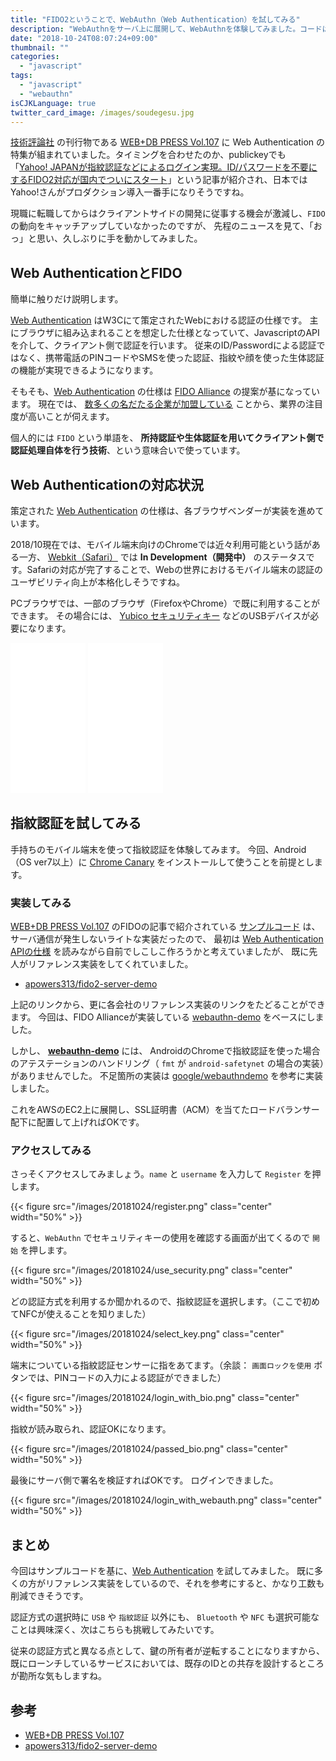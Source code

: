 ```yaml
---
title: "FIDO2ということで、WebAuthn（Web Authentication）を試してみる"
description: "WebAuthnをサーバ上に展開して、WebAuthnを体験してみました。コードは主に各社のリファレンス実装をベースに不足分を追加して動作可能にしています。特にハマりポイントはなく、簡単に誰でもWebAuthnを体験できるでしょう。"
date: "2018-10-24T08:07:24+09:00"
thumbnail: ""
categories:
  - "javascript"
tags:
  - "javascript"
  - "webauthn"
isCJKLanguage: true
twitter_card_image: /images/soudegesu.jpg
---
```


[技術評論社](https://gihyo.jp/book) の刊行物である [WEB+DB PRESS Vol.107](https://gihyo.jp/magazine/wdpress) に Web Authentication の特集が組まれていました。タイミングを合わせたのか、publickeyでも 「[Yahoo! JAPANが指紋認証などによるログイン実現。ID/パスワードを不要にするFIDO2対応が国内でついにスタート](https://www.publickey1.jp/blog/18/yahoo_japanidfido2.html)」という記事が紹介され、日本ではYahoo!さんがプロダクション導入一番手になりそうですね。

現職に転職してからはクライアントサイドの開発に従事する機会が激減し、`FIDO`　の動向をキャッチアップしていなかったのですが、
先程のニュースを見て、「おっ」と思い、久しぶりに手を動かしてみました。

<!--adsense-->

## Web AuthenticationとFIDO

簡単に触りだけ説明します。

[Web Authentication](https://www.w3.org/TR/webauthn/) はW3Cにて策定されたWebにおける認証の仕様です。
主にブラウザに組み込まれることを想定した仕様となっていて、JavascriptのAPIを介して、クライアント側で認証を行います。
従来のID/Passwordによる認証ではなく、携帯電話のPINコードやSMSを使った認証、指紋や顔を使った生体認証の機能が実現できるようになります。

そもそも、[Web Authentication](https://www.w3.org/TR/webauthn/) の仕様は [FIDO Alliance](https://fidoalliance.org/) の提案が基になっています。
現在では、 [数多くの名だたる企業が加盟している](https://fidoalliance.org/participate/members-bringing-together-ecosystem/) ことから、業界の注目度が高いことが伺えます。

個人的には `FIDO` という単語を、 **所持認証や生体認証を用いてクライアント側で認証処理自体を行う技術**、という意味合いで使っています。

<!--adsense-->

## Web Authenticationの対応状況

策定された [Web Authentication](https://www.w3.org/TR/webauthn/) の仕様は、各ブラウザベンダーが実装を進めています。

2018/10現在では、モバイル端末向けのChromeでは近々利用可能という話がある一方、 [Webkit（Safari）](https://webkit.org/status/) では **In Development（開発中）** のステータスです。Safariの対応が完了することで、Webの世界におけるモバイル端末の認証のユーザビリティ向上が本格化しそうですね。

PCブラウザでは、一部のブラウザ（FirefoxやChrome）で既に利用することができます。
その場合には、 [Yubico セキュリティキー](https://amzn.to/2CP2RXK) などのUSBデバイスが必要になります。

<iframe style="width:120px;height:240px;" marginwidth="0" marginheight="0" scrolling="no" frameborder="0" src="//rcm-fe.amazon-adsystem.com/e/cm?lt1=_blank&bc1=000000&IS2=1&bg1=FFFFFF&fc1=000000&lc1=0000FF&t=soudegesu-22&language=ja_JP&o=9&p=8&l=as4&m=amazon&f=ifr&ref=as_ss_li_til&asins=B07BYSB7FK&linkId=5b318a344f16e200346b36c76ea5e527"></iframe>
<iframe style="width:120px;height:240px;" marginwidth="0" marginheight="0" scrolling="no" frameborder="0" src="//rcm-fe.amazon-adsystem.com/e/cm?lt1=_blank&bc1=000000&IS2=1&bg1=FFFFFF&fc1=000000&lc1=0000FF&t=soudegesu-22&language=ja_JP&o=9&p=8&l=as4&m=amazon&f=ifr&ref=as_ss_li_til&asins=B018Y1Q71M&linkId=02d0f0a9c5607f1b8713ef635b64d056"></iframe>

<!--adsense-->

## 指紋認証を試してみる

手持ちのモバイル端末を使って指紋認証を体験してみます。
今回、Android（OS ver7以上）に [Chrome Canary](https://www.google.com/chrome/canary/) をインストールして使うことを前提とします。

### 実装してみる

[WEB+DB PRESS Vol.107](https://gihyo.jp/magazine/wdpress) のFIDOの記事で紹介されている [サンプルコード](https://gihyo.jp/magazine/wdpress/archive/2018/vol107/support) は、サーバ通信が発生しないライトな実装だったので、
最初は [Web Authentication APIの仕様](https://www.w3.org/TR/webauthn/#web-authentication-api) を読みながら自前でしこしこ作ろうかと考えていましたが、
既に先人がリファレンス実装をしてくれていました。

* [apowers313/fido2-server-demo](https://github.com/apowers313/fido2-server-demo)

上記のリンクから、更に各会社のリファレンス実装のリンクをたどることができます。
今回は、FIDO Allianceが実装している [webauthn-demo](https://github.com/fido-alliance/webauthn-demo) をベースにしました。

しかし、 **[webauthn-demo](https://github.com/fido-alliance/webauthn-demo)** には、
AndroidのChromeで指紋認証を使った場合のアテステーションのハンドリング（ `fmt` が `android-safetynet` の場合の実装）がありませんでした。
不足箇所の実装は [google/webauthndemo](https://github.com/google/webauthndemo/blob/6853d5fd5bc4916fea86640459717bab37229bb3/src/main/java/com/google/webauthn/gaedemo/objects/AttestationStatement.java) を参考に実装しました。

これをAWSのEC2上に展開し、SSL証明書（ACM）を当てたロードバランサー配下に配置して上げればOKです。

### アクセスしてみる

さっそくアクセスしてみましょう。`name` と `username` を入力して `Register` を押します。

{{< figure src="/images/20181024/register.png" class="center" width="50%" >}}

すると、`WebAuthn` でセキュリティキーの使用を確認する画面が出てくるので `開始` を押します。

{{< figure src="/images/20181024/use_security.png" class="center" width="50%" >}}

どの認証方式を利用するか聞かれるので、指紋認証を選択します。（ここで初めてNFCが使えることを知りました）

{{< figure src="/images/20181024/select_key.png" class="center" width="50%" >}}

端末についている指紋認証センサーに指をあてます。（余談： `画面ロックを使用` ボタンでは、PINコードの入力による認証ができました）

{{< figure src="/images/20181024/login_with_bio.png" class="center" width="50%" >}}

指紋が読み取られ、認証OKになります。

{{< figure src="/images/20181024/passed_bio.png" class="center" width="50%" >}}

最後にサーバ側で署名を検証すればOKです。
ログインできました。

{{< figure src="/images/20181024/login_with_webauth.png" class="center" width="50%" >}}

## まとめ

今回はサンプルコードを基に、[Web Authentication](https://www.w3.org/TR/webauthn/) を試してみました。
既に多くの方がリファレンス実装をしているので、それを参考にすると、かなり工数も削減できそうです。

認証方式の選択時に `USB` や `指紋認証` 以外にも、
`Bluetooth` や `NFC` も選択可能なことは興味深く、次はこちらも挑戦してみたいです。

従来の認証方式と異なる点として、鍵の所有者が逆転することになりますから、
既にローンチしているサービスにおいては、既存のIDとの共存を設計するところが勘所な気もしますね。

## 参考

* [WEB+DB PRESS Vol.107](https://gihyo.jp/magazine/wdpress)
* [apowers313/fido2-server-demo](https://github.com/apowers313/fido2-server-demo)
